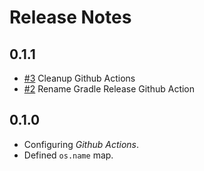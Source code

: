 # Release Notes


## 0.1.1

* [#3](../issues/3) Cleanup Github Actions
* [#2](../issues/2) Rename Gradle Release Github Action


## 0.1.0

* Configuring _Github Actions_.
* Defined `os.name` map.
